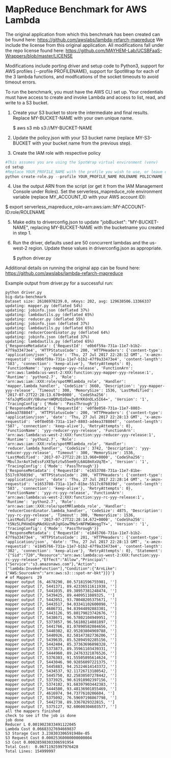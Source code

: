 # MapReduce Benchmark for AWS Lambda

The original application from which this benchmark has been created can be found here: https://github.com/awslabs/lambda-refarch-mapreduce
We include the license from this original application.  All modifications fall under the repo license found here: https://github.com/MAYHEM-Lab/UCSBFaaS-Wrappers/blob/master/LICENSE

Modifications include porting driver and setup code to Python3, support for AWS profiles (--profile PROFILENAME), support for SpotWrap for each of the 3 lambda functions, and modfications of the socket timeouts to avoid timeout errors.  

To run the benchmark, you must have the AWS CLI set up. Your credentials must have access to create and invoke Lambda and access to list, read, and write to a S3 bucket.

1. Create your S3 bucket to store the intermediate and final results.  Replace MY-BUCKET-NAME with your own unique name.  

   $ aws s3 mb s3://MY-BUCKET-NAME

2. Update the policy.json with your S3 bucket name (replace MY-S3-BUCKET with your bucket name from the previous step).  

3. Create the IAM role with respective policy  
```python
#This assumes you are using the SpotWrap virtual environment (venv)
cd setup
#Replace YOUR_PROFILE_NAME with the profile you wish to use, or leave off the option to use the root account; replace ROLENAME and POLICYNAME with names of your choosing
python create-role.py --profile YOUR_PROFILE_NAME ROLENAME POLICYNAME
```  

4. Use the output ARN from the script (or get it from the IAM Management Console under Roles). 
Set the serverless_mapreduce_role environment variable (replace MY_ACCOUNT_ID with your AWS account ID):  

  $ export serverless_mapreduce_role=arn:aws:iam::MY-ACCOUNT-ID:role/ROLENAME

5. Make edits to driverconfig.json to update "jobBucket": "MY-BUCKET-NAME", replacing MY-BUCKET-NAME with the bucketname you created in step 1.

6. Run the driver, defaults used are 50 concurrent lambdas and the us-west-2 region.  Update these values in driverconfig.json as appropriate.  
 
   $ python driver.py

Additional details on running the original app can be found here: https://github.com/awslabs/lambda-refarch-mapreduce  

Example output from driver.py for a successful run:  
```
python driver.py
big-data-benchmark
Dataset size: 26186978239.0, nKeys: 202, avg: 129638506.13366337
updating: mapper.py (deflated 54%)
updating: jobinfo.json (deflated 37%)
updating: lambdautils.py (deflated 65%)
updating: reducer.py (deflated 55%)
updating: jobinfo.json (deflated 37%)
updating: lambdautils.py (deflated 65%)
updating: reducerCoordinator.py (deflated 64%)
updating: jobinfo.json (deflated 37%)
updating: lambdautils.py (deflated 65%)
{'ResponseMetadata': {'RequestId': 'e0b6f59a-731a-11e7-b1b2-47f9a33473e4', 'HTTPStatusCode': 200, 'HTTPHeaders': {'content-type': 'application/json', 'date': 'Thu, 27 Jul 2017 22:28:12 GMT', 'x-amzn-requestid': 'e0b6f59a-731a-11e7-b1b2-47f9a33473e4', 'content-length': '583', 'connection': 'keep-alive'}, 'RetryAttempts': 0}, 'FunctionName': 'yyy-mapper-yyy-release', 'FunctionArn': 'arn:aws:lambda:us-west-2:XXX:function:yyy-mapper-yyy-release:1', 'Runtime': 'python2.7', 'Role': 'arn:aws:iam::XXX:role/spotMRlambda_role', 'Handler': 'mapper.lambda_handler', 'CodeSize': 3660, 'Description': 'yyy-mapper-yyy-release', 'Timeout': 300, 'MemorySize': 1536, 'LastModified': '2017-07-27T22:28:13.670+0000', 'CodeSha256': '6faJqM5oi0Y/OBunwrnWQMzQzDaw3y0rKKdnOLx5I64=', 'Version': '1', 'TracingConfig': {'Mode': 'PassThrough'}}
{'ResponseMetadata': {'RequestId': 'e0f8e058-731a-11e7-8803-ad4ea378804f', 'HTTPStatusCode': 200, 'HTTPHeaders': {'content-type': 'application/json', 'date': 'Thu, 27 Jul 2017 22:28:13 GMT', 'x-amzn-requestid': 'e0f8e058-731a-11e7-8803-ad4ea378804f', 'content-length': '587', 'connection': 'keep-alive'}, 'RetryAttempts': 0}, 'FunctionName': 'yyy-reducer-yyy-release', 'FunctionArn': 'arn:aws:lambda:us-west-2:XXX:function:yyy-reducer-yyy-release:1', 'Runtime': 'python2.7', 'Role': 'arn:aws:iam::XXX:role/spotMRlambda_role', 'Handler': 'reducer.lambda_handler', 'CodeSize': 3742, 'Description': 'yyy-reducer-yyy-release', 'Timeout': 300, 'MemorySize': 1536, 'LastModified': '2017-07-27T22:28:13.960+0000', 'CodeSha256': 'Mbul3xrAoYJeEssFzXE5ptztw55em9jL6AG8mXxUq7E=', 'Version': '1', 'TracingConfig': {'Mode': 'PassThrough'}}
{'ResponseMetadata': {'RequestId': 'e1653708-731a-11e7-81be-5517c076039d', 'HTTPStatusCode': 200, 'HTTPHeaders': {'content-type': 'application/json', 'date': 'Thu, 27 Jul 2017 22:28:14 GMT', 'x-amzn-requestid': 'e1653708-731a-11e7-81be-5517c076039d', 'content-length': '583', 'connection': 'keep-alive'}, 'RetryAttempts': 0}, 'FunctionName': 'yyy-rc-yyy-release', 'FunctionArn': 'arn:aws:lambda:us-west-2:XXX:function:yyy-rc-yyy-release:1', 'Runtime': 'python2.7', 'Role': 'arn:aws:iam::XXX:role/spotMRlambda_role', 'Handler': 'reducerCoordinator.lambda_handler', 'CodeSize': 4875, 'Description': 'yyy-rc-yyy-release', 'Timeout': 300, 'MemorySize': 1536, 'LastModified': '2017-07-27T22:28:14.672+0000', 'CodeSha256': 't5Nz5LPHVmDXgMAdXUzsRJqXGowTMe5+NFPWGWeqgTY=', 'Version': '1', 'TracingConfig': {'Mode': 'PassThrough'}}
{'ResponseMetadata': {'RequestId': 'e1845766-731a-11e7-b1b2-47f9a33473e4', 'HTTPStatusCode': 201, 'HTTPHeaders': {'content-type': 'application/json', 'date': 'Thu, 27 Jul 2017 22:28:13 GMT', 'x-amzn-requestid': 'e1845766-731a-11e7-b1b2-47f9a33473e4', 'content-length': '302', 'connection': 'keep-alive'}, 'RetryAttempts': 0}, 'Statement': '{"Sid":"720","Resource":"arn:aws:lambda:us-west-2:XXX:function:yyy-rc-yyy-release","Effect":"Allow","Principal":{"Service":"s3.amazonaws.com"},"Action":["lambda:InvokeFunction"],"Condition":{"ArnLike":{"AWS:SourceArn":"arn:aws:s3:::spot-mr-bkt"}}}'}
# of Mappers  29
mapper output [6, 4678290, 80.57181596755981, '']
mapper output [7, 5441371, 89.42336511611938, '']
mapper output [7, 5441035, 89.38957381248474, '']
mapper output [7, 5439425, 89.4409511089325, '']
mapper output [7, 5442051, 93.78048205375671, '']
mapper output [7, 5443517, 94.03341102600098, '']
mapper output [7, 4686731, 94.83944892883301, '']
mapper output [7, 5443126, 95.80179023742676, '']
mapper output [7, 5438671, 96.57802104949951, '']
mapper output [7, 5373857, 96.56180214881897, '']
mapper output [7, 5441766, 81.07890582084656, '']
mapper output [7, 5440302, 82.95203804969788, '']
mapper output [7, 5440926, 82.58147382736206, '']
mapper output [7, 5439635, 85.52894592285156, '']
mapper output [7, 5442404, 85.37363696098328, '']
mapper output [7, 5373873, 89.35961103439331, '']
mapper output [7, 5444960, 89.24763321876526, '']
mapper output [7, 5376303, 91.55505895614624, '']
mapper output [7, 5443046, 90.92856097221375, '']
mapper output [7, 5445883, 94.25224614143372, '']
mapper output [7, 5434537, 92.11726713180542, '']
mapper output [7, 5445750, 82.25830507278442, '']
mapper output [7, 5373925, 90.61918902397156, '']
mapper output [7, 5374102, 91.68397903442383, '']
mapper output [7, 5444580, 93.48136901855469, '']
mapper output [7, 4616974, 94.7377610206604, '']
mapper output [7, 5375092, 76.59697198867798, '']
mapper output [7, 5442738, 89.3367829322815, '']
mapper output [7, 5375127, 92.60600304603577, '']
all the mappers finished
check to see if the job is done
job done
Reducer L 0.0019023833491122045
Lambda Cost 0.06683327694669837
S3 Storage Cost 3.238303306591948e-05
S3 Request Cost 0.00025360000000000004
S3 Cost 0.00028598303306591954
Total Cost:  0.06711925997976428
Total Lines: 154999997
```  
